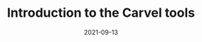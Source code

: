 ---
date: '2021-09-13'
description: Introduction to Carvel, simple and composable tools for application
lab: tce-carvel
lastmod: '2021-10-03'
length: 15
logo: "/images/workshops/logo-kubernetes.svg"
summary: Introduction to Carvel, simple and composable tools for application
tags:
  - Spring
  - Microservices
  - Kubernetes
  - Spring Boot
  - Tanzu
title: Introduction to the Carvel tools
aliases:
  - /workshops/lab-getting-started-with-carvel
---